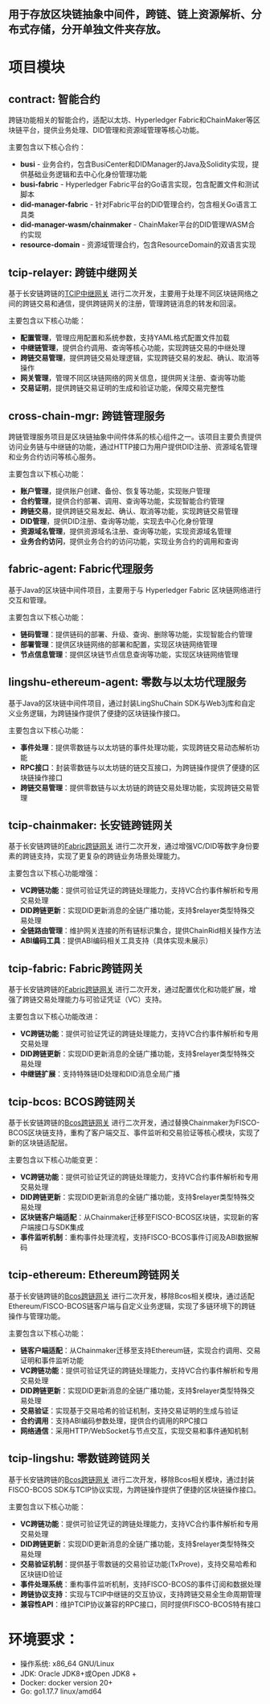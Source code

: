 ## 用于存放区块链抽象中间件，跨链、链上资源解析、分布式存储，分开单独文件夹存放。

# 项目模块

## contract: 智能合约

跨链功能相关的智能合约，适配以太坊、Hyperledger Fabric和ChainMaker等区块链平台，提供业务处理、DID管理和资源域管理等核心功能。

主要包含以下核心合约：

- **busi** - 业务合约，包含BusiCenter和DIDManager的Java及Solidity实现，提供基础业务逻辑和去中心化身份管理功能
- **busi-fabric** - Hyperledger Fabric平台的Go语言实现，包含配置文件和测试脚本
- **did-manager-fabric** - 针对Fabric平台的DID管理合约，包含相关Go语言工具类
- **did-manager-wasm/chainmaker** - ChainMaker平台的DID管理WASM合约实现
- **resource-domain** - 资源域管理合约，包含ResourceDomain的双语言实现

## tcip-relayer: 跨链中继网关

基于长安链跨链的[TCIP中继网关](https://git.chainmaker.org.cn/chainmaker/tcip-relayer) 进行二次开发，主要用于处理不同区块链网络之间的跨链交易和通信，提供跨链网关的注册，管理跨链消息的转发和回滚。

主要包含以下核心功能：

- **配置管理**，管理应用配置和系统参数，支持YAML格式配置文件加载
- **中继链管理**，提供合约调用、查询等核心功能，实现跨链交易的中继处理
- **跨链交易管理**，提供跨链交易处理逻辑，实现跨链交易的发起、确认、取消等操作
- **网关管理**，管理不同区块链网络的网关信息，提供网关注册、查询等功能
- **交易证明**，提供跨链交易证明的生成和验证功能，保障交易完整性

## cross-chain-mgr: 跨链管理服务

跨链管理服务项目是区块链抽象中间件体系的核心组件之一。该项目主要负责提供访问业务链与中继链的功能，通过HTTP接口为用户提供DID注册、资源域名管理和业务合约访问等核心服务。

主要包含以下核心功能：

- **账户管理**，提供账户创建、备份、恢复等功能，实现账户管理
- **合约管理**，提供合约部署、调用、查询等功能，实现智能合约管理
- **跨链交易**，提供跨链交易发起、确认、取消等功能，实现跨链交易管理
- **DID管理**，提供DID注册、查询等功能，实现去中心化身份管理
- **资源域名管理**，提供资源域名注册、查询等功能，实现资源域名管理
- **业务合约访问**，提供业务合约的访问功能，实现业务合约的调用和查询

## fabric-agent: Fabric代理服务

基于Java的区块链中间件项目，主要用于与 Hyperledger Fabric 区块链网络进行交互和管理。

主要包含以下核心功能：
- **链码管理**：提供链码的部署、升级、查询、删除等功能，实现智能合约管理
- **部署管理**：提供区块链网络的部署和配置，实现区块链网络管理
- **节点信息管理**：提供区块链节点信息查询等功能，实现区块链网络管理

## lingshu-ethereum-agent: 零数与以太坊代理服务

基于Java的区块链中间件项目，通过封装LingShuChain SDK与Web3j库和自定义业务逻辑，为跨链操作提供了便捷的区块链操作接口。

主要包含以下核心功能：

- **事件处理**：提供零数链与以太坊链的事件处理功能，实现跨链交易动态解析功能
- **RPC接口**：封装零数链与以太坊链的链交互接口，为跨链操作提供了便捷的区块链操作接口
- **跨链交易管理**：提供零数链与以太坊链的跨链交易处理功能，实现跨链交易管理

## tcip-chainmaker: 长安链跨链网关
基于长安链跨链的[Fabric跨链网关](https://git.chainmaker.org.cn/chainmaker/tcip-chainmaker) 进行二次开发，通过增强VC/DID等数字身份要素的跨链支持，实现了更复杂的跨链业务场景处理能力。

主要包含以下核心功能增强：

- **VC跨链功能**：提供可验证凭证的跨链处理能力，支持VC合约事件解析和专用交易处理
- **DID跨链更新**：实现DID更新消息的全链广播功能，支持$relayer类型特殊交易处理
- **全链路由管理**：维护网关连接的所有链标识集合，提供ChainRid相关操作方法
- **ABI编码工具**：提供ABI编码相关工具支持（具体实现未展示）

## tcip-fabric: Fabric跨链网关
基于长安链跨链的[Fabric跨链网关](https://git.chainmaker.org.cn/chainmaker/tcip-fabric) 进行二次开发，通过配置优化和功能扩展，增强了跨链交易处理能力与可验证凭证（VC）支持。

主要包含以下核心功能改进：

- **VC跨链功能**：提供可验证凭证的跨链处理能力，支持VC合约事件解析和专用交易处理
- **DID跨链更新**：实现DID更新消息的全链广播功能，支持$relayer类型特殊交易处理
- **中继链扩展**：支持特殊链ID处理和DID消息全局广播


## tcip-bcos: BCOS跨链网关
基于长安链跨链的[Bcos跨链网关](https://git.chainmaker.org.cn/chainmaker/tcip-bcos) 进行二次开发，通过替换Chainmaker为FISCO-BCOS区块链支持，重构了客户端交互、事件监听和交易验证等核心模块，实现了新的区块链适配层。

主要包含以下核心功能变更：

- **VC跨链功能**：提供可验证凭证的跨链处理能力，支持VC合约事件解析和专用交易处理
- **DID跨链更新**：实现DID更新消息的全链广播功能，支持$relayer类型特殊交易处理
- **区块链客户端适配**：从Chainmaker迁移至FISCO-BCOS区块链，实现新的客户端接口与SDK集成
- **事件监听机制**：重构事件处理流程，支持FISCO-BCOS事件订阅及ABI数据解码


## tcip-ethereum: Ethereum跨链网关
基于长安链跨链的[Bcos跨链网关](https://git.chainmaker.org.cn/chainmaker/tcip-bcos) 进行二次开发，移除Bcos相关模块，通过适配Ethereum/FISCO-BCOS链客户端与自定义业务逻辑，实现了多链环境下的跨链操作与管理功能。

主要包含以下核心功能：

- **链客户端适配**：从Chainmaker迁移至支持Ethereum链，实现合约调用、交易证明和事件监听功能
- **VC跨链功能**：提供可验证凭证的跨链处理能力，支持VC合约事件解析和专用交易处理
- **DID跨链更新**：实现DID更新消息的全链广播功能，支持$relayer类型特殊交易处理
- **交易验证**：实现基于交易哈希的验证机制，支持交易证明的生成与验证
- **合约调用**：支持ABI编码参数处理，提供合约调用的RPC接口
- **网络通信**：采用HTTP/WebSocket与节点交互，实现交易和事件通知机制


## tcip-lingshu: 零数链跨链网关
基于长安链跨链的[Bcos跨链网关](https://git.chainmaker.org.cn/chainmaker/tcip-bcos) 进行二次开发，移除Bcos相关模块，通过封装FISCO-BCOS SDK与TCIP协议实现，为跨链操作提供了便捷的区块链操作接口。

主要包含以下核心功能：

- **VC跨链功能**：提供可验证凭证的跨链处理能力，支持VC合约事件解析和专用交易处理
- **DID跨链更新**：实现DID更新消息的全链广播功能，支持$relayer类型特殊交易处理
- **交易验证机制**：提供基于零数链的交易验证功能(TxProve)，支持交易哈希和区块链ID验证
- **事件处理系统**：重构事件监听机制，支持FISCO-BCOS的事件订阅和数据处理
- **跨链协议支持**：实现与TCIP中继链的交互协议，支持跨链交易全生命周期管理
- **兼容性API**：维护TCIP协议兼容的RPC接口，同时提供FISCO-BCOS特有接口


# 环境要求：
* 操作系统: x86_64 GNU/Linux
* JDK: Oracle JDK8+或Open JDK8 +
* Docker: docker version 20+
* Go: go1.17.7 linux/amd64
